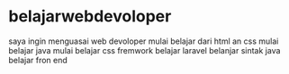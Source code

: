 # belajarwebdevoloper
saya ingin menguasai web devoloper
mulai belajar dari html an css
mulai belajar java
mulai belajar css fremwork
belajar laravel
belanjar sintak java
belajar fron end

